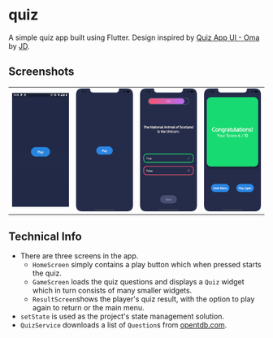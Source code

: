 # quiz

A simple quiz app built using Flutter. Design inspired by [Quiz App UI - Oma](https://dribbble.com/shots/6508352-Quiz-App-UI-Oma) by [JD](https://dribbble.com/Jaydev).

## Screenshots

|                       |                              |                              |                              |
|-----------------------|------------------------------|------------------------------|------------------------------|
| ![](docs/gifs/01.gif) | ![](docs/screenshots/01.png) | ![](docs/screenshots/02.png) | ![](docs/screenshots/03.png) |

## Technical Info

- There are three screens in the app.
    - `HomeScreen` simply contains a play button which when pressed starts the quiz.
    - `GameScreen` loads the quiz questions and displays a `Quiz` widget which in turn consists of many smaller widgets.
    - `ResultScreen`shows the player's quiz result, with the option to play again to return or the main menu.
- `setState` is used as the project's state management solution.
- `QuizService` downloads a list of `Question`s from [opentdb.com](https://opentdb.com/api.php).
